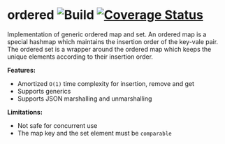 # ordered ![Build](https://github.com/nhAnik/ordered/actions/workflows/build.yaml/badge.svg) [![Coverage Status](https://coveralls.io/repos/github/nhAnik/ordered/badge.svg)](https://coveralls.io/github/nhAnik/ordered)
Implementation of generic ordered map and set. An ordered map is a special
hashmap which maintains the insertion order of the key-vale pair. The ordered
set is a wrapper around the ordered map which keeps the unique elements
according to their insertion order.

**Features:**
- Amortized `O(1)` time complexity for insertion, remove and get
- Supports generics
- Supports JSON marshalling and unmarshalling

**Limitations:**
- Not safe for concurrent use
- The map key and the set element must be `comparable`
